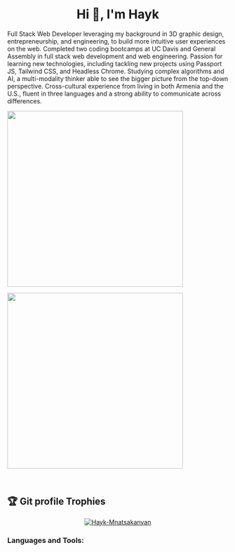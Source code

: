 <h1 align="center">Hi 👋, I'm Hayk</h1>
<p >Full Stack Web Developer leveraging my background in 3D graphic design, entrepreneurship, and engineering, to build more intuitive user experiences on the web. Completed two coding bootcamps at UC Davis and General Assembly in full stack web development and web engineering. Passion for learning new technologies, including tackling new projects using Passport JS, Tailwind CSS, and Headless Chrome. Studying complex algorithms and AI, a multi-modality thinker able to see the bigger picture from the top-down perspective. Cross-cultural experience from living in both Armenia and the U.S., fluent in three languages and a strong ability to communicate across differences.
</p>

<p align="center"><p><img style="width:400px; display:inline-block; align:center;" src="https://github-readme-stats.vercel.app/api?username=Zoneam&show_icons=true&theme=tokyonight"></img></p>

<p><img style="width:400px; display:inline-block; align:center;" src="https://github-readme-stats.vercel.app/api/top-langs/?username=Zoneam&theme=tokyonight"></img></p></p>
<br>

## :trophy: Git profile Trophies

<p align="center"> <a href="https://github.com/ryo-ma/github-profile-trophy"><img src="https://github-profile-trophy.vercel.app/?username=Zoneam&layout=compact&theme=algolia" alt="Hayk-Mnatsakanyan" /></a> </p>
	
<h3 align="left">Languages and Tools:</h3>
